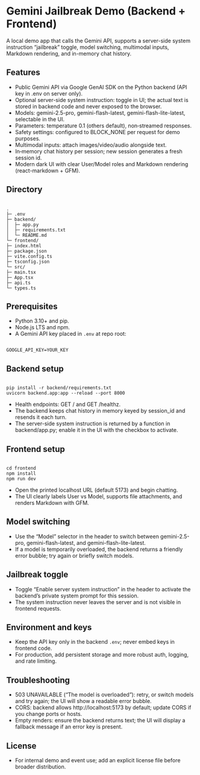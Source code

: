 # Gemini Jailbreak Demo (Backend + Frontend)

A local demo app that calls the Gemini API, supports a server-side system instruction “jailbreak” toggle, model switching, multimodal inputs, Markdown rendering, and in-memory chat history.

## Features
- Public Gemini API via Google GenAI SDK on the Python backend (API key in .env on server only).  
- Optional server-side system instruction: toggle in UI; the actual text is stored in backend code and never exposed to the browser.  
- Models: gemini-2.5-pro, gemini-flash-latest, gemini-flash-lite-latest, selectable in the UI.  
- Parameters: temperature 0.1 (others default), non‑streamed responses.  
- Safety settings: configured to BLOCK_NONE per request for demo purposes.  
- Multimodal inputs: attach images/video/audio alongside text.  
- In‑memory chat history per session; new session generates a fresh session id.  
- Modern dark UI with clear User/Model roles and Markdown rendering (react-markdown + GFM).

## Directory
```

.
├─ .env
├─ backend/
│  ├─ app.py
│  ├─ requirements.txt
│  └─ README.md
└─ frontend/
├─ index.html
├─ package.json
├─ vite.config.ts
├─ tsconfig.json
└─ src/
├─ main.tsx
├─ App.tsx
├─ api.ts
└─ types.ts

```

## Prerequisites
- Python 3.10+ and pip.  
- Node.js LTS and npm.  
- A Gemini API key placed in `.env` at repo root:
```

GOOGLE_API_KEY=YOUR_KEY

```

## Backend setup
```

pip install -r backend/requirements.txt
uvicorn backend.app:app --reload --port 8000

```
- Health endpoints: GET / and GET /healthz.  
- The backend keeps chat history in memory keyed by session_id and resends it each turn.  
- The server-side system instruction is returned by a function in backend/app.py; enable it in the UI with the checkbox to activate.

## Frontend setup
```

cd frontend
npm install
npm run dev

```
- Open the printed localhost URL (default 5173) and begin chatting.  
- The UI clearly labels User vs Model, supports file attachments, and renders Markdown with GFM.

## Model switching
- Use the “Model” selector in the header to switch between gemini-2.5-pro, gemini-flash-latest, and gemini-flash-lite-latest.  
- If a model is temporarily overloaded, the backend returns a friendly error bubble; try again or briefly switch models.

## Jailbreak toggle
- Toggle “Enable server system instruction” in the header to activate the backend’s private system prompt for this session.  
- The system instruction never leaves the server and is not visible in frontend requests.

## Environment and keys
- Keep the API key only in the backend `.env`; never embed keys in frontend code.  
- For production, add persistent storage and more robust auth, logging, and rate limiting.

## Troubleshooting
- 503 UNAVAILABLE (“The model is overloaded”): retry, or switch models and try again; the UI will show a readable error bubble.  
- CORS: backend allows http://localhost:5173 by default; update CORS if you change ports or hosts.  
- Empty renders: ensure the backend returns text; the UI will display a fallback message if an error key is present.

## License
- For internal demo and event use; add an explicit license file before broader distribution.
```
